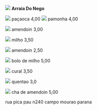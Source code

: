 
![](https://github.com/pjlkauan/arraia-do-kauan/assets/134704199/5deabb78-e37d-4de4-a891-eb9ded002590)
**Arraia Do Nego**

![](https://github.com/pjlkauan/arraia-do-kauan/assets/134704199/6620ba14-314a-4a64-be98-d66dff6517a5)
paçaoca 4,00
![](https://github.com/pjlkauan/arraia-do-kauan/assets/134704199/548c7004-2420-41b0-a028-cd01ed6a5f99)
pamonha 4,00

![](https://github.com/pjlkauan/arraia-do-kauan/assets/134704199/92090eeb-3096-42fd-bad2-8954533122b0)
amendoin 3,00

![](https://github.com/pjlkauan/arraia-do-kauan/assets/134704199/0aff5d0f-b5ba-4295-8b8d-daf8510bfa30)
milho 3,50

![](https://github.com/pjlkauan/arraia-do-kauan/assets/134704199/fe494ab0-1ab9-40e1-8e1a-361b571ad34a)
amendoin 2,50

![](https://github.com/pjlkauan/arraia-do-kauan/assets/134704199/46f8e92f-1704-4863-8456-1922a566ff9a)
bolo de milho 5,00

![](https://github.com/pjlkauan/arraia-do-kauan/assets/134704199/7cf18616-3e2d-4012-bc2f-297bcf34c1dd)
cural 3,50

![](https://github.com/pjlkauan/arraia-do-kauan/assets/134704199/1c056e06-cb9d-4c93-8d94-2dee5d4d228d)
quentao 3,0

![](https://github.com/pjlkauan/arraia-do-kauan/assets/134704199/80af84a8-c572-4f3b-ae46-7084deb6e7ce)
cha de amendoin 5,00

rua pica pau n240
campo mourao parana

